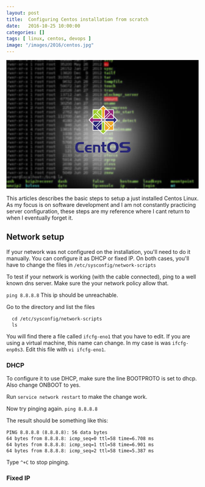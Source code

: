 ```yaml
---
layout: post
title:  Configuring Centos installation from scratch
date:   2016-10-25 10:00:00
categories: []
tags: [ linux, centos, devops ]
image: "/images/2016/centos.jpg"
---
```


![centos](/images/2016/centos.jpg)

This articles describes the basic steps to setup a just installed Centos Linux. As my focus is on software development and I am not constantly practicing server configuration, these steps are my reference where I cant return to when I eventually forget it.

## Network setup

If your network was not configured on the installation, you'll need to do it manually. You can configure it as DHCP or fixed IP. On both cases, you'll have to change the files in
`/etc/sysconfig/network-scripts`

To test if your network is working (with the cable connected), ping to a well known dns server. Make sure the your network policy allow that.

`ping 8.8.8.8`
This ip should be unreachable.

Go to the directory and list the files

```
  cd /etc/sysconfig/network-scripts
  ls  
```

You will find there a file called `ifcfg-eno1` that you have to edit. If you are using a virtual machine, this name can change. In my case is was `ifcfg-enp0s3`. Edit this file with `vi ifcfg-eno1`.

### DHCP

To configure it to use DHCP, make sure the line BOOTPROTO is set to dhcp. Also change ONBOOT to yes.


Run `service network restart` to make the change work.

Now try pinging again.
`ping 8.8.8.8`

The result should be something like this:
```
PING 8.8.8.8 (8.8.8.8): 56 data bytes
64 bytes from 8.8.8.8: icmp_seq=0 ttl=58 time=6.708 ms
64 bytes from 8.8.8.8: icmp_seq=1 ttl=58 time=6.901 ms
64 bytes from 8.8.8.8: icmp_seq=2 ttl=58 time=5.387 ms
```

Type `^+C` to stop pinging.


### Fixed IP
